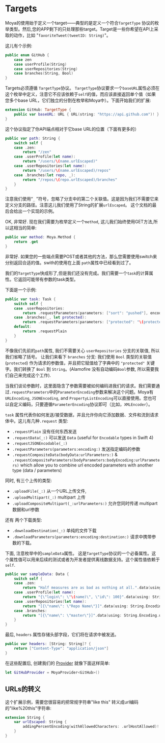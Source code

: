 # Targets

Moya的使用始于定义一个target——典型的是定义一个符合`TargetType` 协议的枚举类型。然后,您的APP剩下的只处理那些target。Target是一些你希望在API上采取的动作，比如 "`favoriteTweet(tweetID: String)`"。

这儿有个示例:

```swift
public enum GitHub {
    case zen
    case userProfile(String)
    case userRepositories(String)
    case branches(String, Bool)
}
```

Targets必须遵循 `TargetType`协议。 `TargetType`协议要求一个`baseURL`属性必须在这个枚举中定义，注意它不应该依赖于`self`的值，而应该直接返回单个值（如果您多个base URL，它们独立的分割在枚举和Moya中）。下面开始我们的扩展:

```swift
extension GitHub: TargetType {
    public var baseURL: URL { URL(string: "https://api.github.com")! }
}
```

这个协议指定了你API端点相对于它base URL的位置（下面有更多的）

```swift
public var path: String {
    switch self {
    case .zen:
        return "/zen"
    case .userProfile(let name):
        return "/users/\(name.urlEscaped)"
    case .userRepositories(let name):
        return "/users/\(name.urlEscaped)/repos"
    case .branches(let repo, _):
        return "/repos/\(repo.urlEscaped)/branches"
    }
}
```

注意我们使用“`_` ”符号，忽略了分支中的第二个关联值。这是因为我们不需要它来定义分支的路径。注意这儿我们使用了String的扩展`urlEscaped`。
这个文档的最后会给出一个实现的示例。

OK, 非常好. 现在我们需要为枚举定义一个`method`, 这儿我们始终使用GET方法,所以这相当的简单:

```swift
public var method: Moya.Method {
    return .get
}
```

非常好. 如果您的一些端点需要POST或者其他的方法，那么您需要使用switch来分别返回合适的值。swith的使用在上面 `path`属性中已经看到过了。

我们的`TargetType`快成形了,但是我们还没有完成。我们需要一个`task`的计算属性。它返回可能带有参数的task类型。

下面是一个示例:

```swift
public var task: Task {
    switch self {
    case .userRepositories:
        return .requestParameters(parameters: ["sort": "pushed"], encoding: URLEncoding.default)
    case .branches(_, let protected):
        return .requestParameters(parameters: ["protected": "\(protected)"], encoding: URLEncoding.default)
    default:
        return .requestPlain
    }
}
```

不像我们先前的`path`属性, 我们不需要关心 `userRepositories` 分支的关联值, 所以我们省略了括号。
让我们来看下 `branches` 分支: 我们使用 `Bool` 类型的关联值(`protected`) 作为请求的参数值，并且把它赋值给了字典中的 `"protected"` 关键字。我们转换了 `Bool` 到 `String`。(Alamofire 没有自动编码`Bool`参数, 所以需要我们自己来完成这个工作).

当我们谈论参数时，这里面隐含了参数需要被如何编码进我们的请求。我们需要通过`.requestParameters`中的`ParameterEncoding`参数来解决这个问题。Moya有 `URLEncoding`, `JSONEncoding`, and `PropertyListEncoding`可以直接使用。您也可以自定义编码，只要遵循`ParameterEncoding`协议即可（比如，`XMLEncoder`）。

 `task` 属性代表你如何发送/接受数据，并且允许你向它添加数据、文件和流到请求体中。这儿有几种`.request` 类型:
 
- `.requestPlain` 没有任何东西发送
- `.requestData(_:)` 可以发送 `Data` (useful for `Encodable` types in Swift 4)
- `.requestJSONEncodable(_:)`
- `.requestParameters(parameters:encoding:)` 发送指定编码的参数
- `.requestCompositeData(bodyData:urlParameters:)` & `.requestCompositeParameters(bodyParameters:bodyEncoding:urlParameters)` which allow you to combine url encoded parameters with another type (data / parameters)

同时, 有三个上传的类型: 

- `.uploadFile(_:)` 从一个URL上传文件, 
- `.uploadMultipart(_:)` multipart 上传
- `.uploadCompositeMultipart(_:urlParameters:)` 允许您同时传递 multipart 数据和url参数

还有 两个下载类型: 
- `.downloadDestination(_:)` 单纯的文件下载
- `.downloadParameters(parameters:encoding:destination:)` 请求中携带参数的下载。


下面, 注意枚举中的`sampleData`属性。 这是`TargetType`协议的一个必备属性。这个属性值可以用来后续的测试或者为开发者提供离线数据支持。这个属性值依赖于 `self`.

```swift
public var sampleData: Data {
    switch self {
    case .zen:
        return "Half measures are as bad as nothing at all.".data(using: String.Encoding.utf8)!
    case .userProfile(let name):
        return "{\"login\": \"\(name)\", \"id\": 100}".data(using: String.Encoding.utf8)!
    case .userRepositories(let name):
        return "[{\"name\": \"Repo Name\"}]".data(using: String.Encoding.utf8)!
    case .branches:
        return "[{\"name\": \"master\"}]".data(using: String.Encoding.utf8)!
    }
}
```

最后, `headers` 属性存储头部字段，它们将在请求中被发送。

```swift
public var headers: [String: String]? {
    return ["Content-Type": "application/json"]
}
```

在这些配置后, 创建我们的 [Provider](Providers.md) 就像下面这样简单:

```swift
let GitHubProvider = MoyaProvider<GitHub>()
```

URLs的转义
-------------

这个扩展示例，需要您很容易的把常规字符串"like this" 转义成url编码的"like%20this"字符串:

```swift
extension String {
    var urlEscaped: String {
        addingPercentEncoding(withAllowedCharacters: .urlHostAllowed)!
    }
}
```
